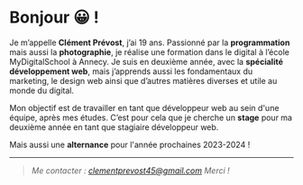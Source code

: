 # Bonjour :grinning: !


Je m’appelle **Clément Prévost**, j’ai 19 ans. Passionné par la **programmation** mais aussi la **photographie**, je réalise une formation dans le digital à l’école MyDigitalSchool à Annecy.
Je suis en deuxième année, avec la **spécialité développement web**, mais j’apprends aussi les fondamentaux du marketing, le design web ainsi que d’autres matières diverses et utile au monde du digital.

Mon objectif est de travailler en tant que développeur web au sein d'une équipe, après mes études. C’est pour cela que je cherche un **stage** pour ma deuxième année en tant que stagiaire développeur web.

Mais aussi une **alternance** pour l'année prochaines 2023-2024 !

<hr>

> *Me contacter : clementprevost45@gmail.com*
> *Merci !* 

